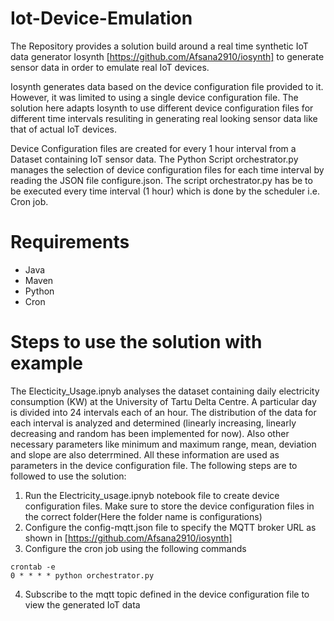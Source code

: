 # Iot-Device-Emulation
The Repository provides a solution build around a real time synthetic IoT data generator Iosynth [https://github.com/Afsana2910/iosynth] to generate sensor data in order to emulate real IoT devices.

Iosynth generates data based on the device configuration file provided to it. However, it was limited to using a single device configuration file. The solution here adapts Iosynth to use different device configuration files for different time intervals resuliting in generating real looking sensor data like that of actual IoT devices.

Device Configuration files are created for every 1 hour interval from a Dataset containing IoT sensor data.
The Python Script orchestrator.py manages the selection of device configuration files for each time interval by reading the JSON file configure.json. 
The script orchestrator.py has be to be executed every time interval (1 hour) which is done by the scheduler i.e. Cron job.



# Requirements
- Java
- Maven
- Python
- Cron


# Steps to use the solution with example
The Electicity_Usage.ipnyb analyses the dataset containing daily electricity consumption (KW) at the University of Tartu Delta Centre. A particular day is divided into 24 intervals each of an hour. The distribution of the data for each interval is analyzed and determined (linearly increasing, linearly decreasing and random has been implemented for now). Also other necessary parameters like minimum and maximum range, mean, deviation and slope are also deterrmined. All these information are used as parameters in the device configuration file. The following steps are to followed to use the solution:


1. Run the Electricity_usage.ipnyb notebook file to create device configuration files. Make sure to store the device configuration files in the correct folder(Here the folder name is configurations)
2. Configure the config-mqtt.json file to specify the MQTT broker URL as shown in [https://github.com/Afsana2910/iosynth]
3. Configure the cron job using the following commands
```
crontab -e
0 * * * * python orchestrator.py
```
4. Subscribe to the mqtt topic defined in the device configuration file to view the generated IoT data
